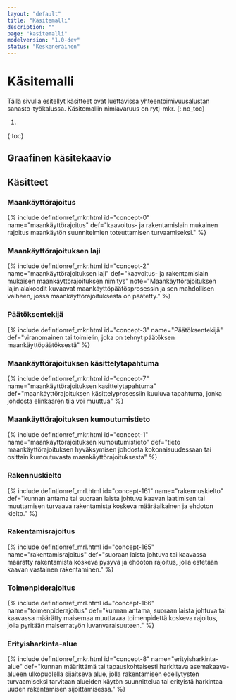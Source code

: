 ```yaml
---
layout: "default"
title: "Käsitemalli"
description: ""
page: "kasitemalli"
modelversion: "1.0-dev"
status: "Keskeneräinen"
---
```

# Käsitemalli
Tällä sivulla esitellyt käsitteet ovat luettavissa yhteentoimivuusalustan sanasto-työkalussa. Käsitemallin nimiavaruus on rytj-mkr. 
{:.no_toc}

1. 
{:toc}

## Graafinen käsitekaavio

<!--
![Maankäyttörajoitus graafisena käsitekaaviona](kasitemalli.png "Graafinen käsitekaavio maankäyttörajoituksesta (Neo4j)")

(Lataa [käsitekaavio määritelmien kanssa](kasitekaavio_selitteet.png))
-->

## Käsitteet

### Maankäyttörajoitus
{% include defintionref_mkr.html id="concept-0" name="maankäyttörajoitus" def="kaavoitus- ja rakentamislain mukainen rajoitus maankäytön suunnitelmien toteuttamisen turvaamiseksi." %}

### Maankäyttörajoituksen laji
{% include defintionref_mkr.html id="concept-2" name="maankäyttörajoituksen laji" def="kaavoitus- ja rakentamislain mukaisen maankäyttörajoituksen nimitys" note="Maankäyttörajoituksen lajin alakoodit kuvaavat maankäyttöpäätösprosessin ja sen mahdollisen vaiheen, jossa maankäyttörajoituksesta on päätetty." %}

### Päätöksentekijä
{% include defintionref_mkr.html id="concept-3" name="Päätöksentekijä" def="viranomainen tai toimielin, joka on tehnyt päätöksen maankäyttöpäätöksestä" %}

### Maankäyttörajoituksen käsittelytapahtuma
{% include defintionref_mkr.html id="concept-7" name="maankäyttörajoituksen kasittelytapahtuma" def="maankäyttörajoituksen käsittelyprosessiin kuuluva tapahtuma, jonka johdosta elinkaaren tila voi muuttua" %}

### Maankäyttörajoituksen kumoutumistieto
{% include defintionref_mkr.html id="concept-1" name="maankäyttörajoituksen kumoutumistieto" def="tieto maankäyttörajoituksen hyväksymisen johdosta kokonaisuudessaan tai osittain kumoutuvasta maankäyttörajoituksesta" %}

### Rakennuskielto
{% include defintionref_mrl.html id="concept-161" name="rakennuskielto" def="kunnan antama tai suoraan laista johtuva kaavan laatimisen tai muuttamisen turvaava rakentamista koskeva määräaikainen ja ehdoton kielto." %}

### Rakentamisrajoitus
{% include defintionref_mrl.html id="concept-165" name="rakentamisrajoitus" def="suoraan laista johtuva tai kaavassa määrätty rakentamista koskeva pysyvä ja ehdoton rajoitus, jolla estetään kaavan vastainen rakentaminen." %}

### Toimenpiderajoitus
{% include defintionref_mrl.html id="concept-166" name="toimenpiderajoitus" def="kunnan antama, suoraan laista johtuva tai kaavassa määrätty maisemaa muuttavaa toimenpidettä koskeva rajoitus, jolla pyritään maisematyön luvanvaraisuuteen." %}

### Erityisharkinta-alue
{% include defintionref_mkr.html id="concept-8" name="erityisharkinta-alue" def="kunnan määrittämä tai tapauskohtaisesti harkittava asemakaava-alueen ulkopuolella sijaitseva alue, jolla rakentamisen edellytysten turvaamiseksi tarvitaan alueiden käytön suunnittelua tai erityistä harkintaa uuden rakentamisen sijoittamisessa." %}

<!-- Tässä esimerkki määrittelystä
{% include defintionref_mkr.html id="concept-0" name="maankäyttörajoitus" def="kaavoitus- ja rakennuslain mukainen rajoitus maankäytön suunnitelmien toteuttamisen turvaamiseksi." %}
-->



